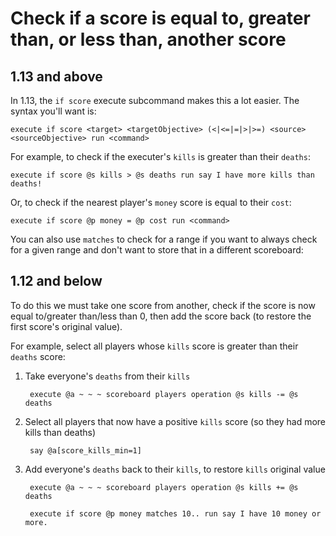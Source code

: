 # Check if a score is equal to, greater than, or less than, another score

## 1.13 and above

In 1.13, the `if score` execute subcommand makes this a lot easier. The syntax you'll want is:

    execute if score <target> <targetObjective> (<|<=|=|>|>=) <source> <sourceObjective> run <command>

For example, to check if the executer's `kills` is greater than their `deaths`:

    execute if score @s kills > @s deaths run say I have more kills than deaths!

Or, to check if the nearest player's `money` score is equal to their `cost`:

    execute if score @p money = @p cost run <command>

You can also use `matches` to check for a range if you want to always check for a given range and don't want to store that in a different scoreboard:  

## 1.12 and below

To do this we must take one score from another, check if the score is now equal to/greater than/less than 0, then add the score back (to restore the first score's original value).

For example, select all players whose `kills` score is greater than their `deaths` score:

1. Take everyone's `deaths` from their `kills`

        execute @a ~ ~ ~ scoreboard players operation @s kills -= @s deaths

2. Select all players that now have a positive `kills` score (so they had more kills than deaths)

        say @a[score_kills_min=1]

3. Add everyone's `deaths` back to their `kills`, to restore `kills` original value

        execute @a ~ ~ ~ scoreboard players operation @s kills += @s deaths

        execute if score @p money matches 10.. run say I have 10 money or more.